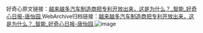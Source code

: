 好奇心原文链接：[越来越多汽车制造商把专利开放出来，这是为什么？_智能_好奇心日报-唐怡园 ](https://www.qdaily.com/articles/10189.html)
WebArchive归档链接：[越来越多汽车制造商把专利开放出来，这是为什么？_智能_好奇心日报-唐怡园 ](http://web.archive.org/web/20190623155808/https://www.qdaily.com/articles/10189.html)
![image](http://ww3.sinaimg.cn/large/007d5XDply1g3vvgdrghqj30u02wxhdt)